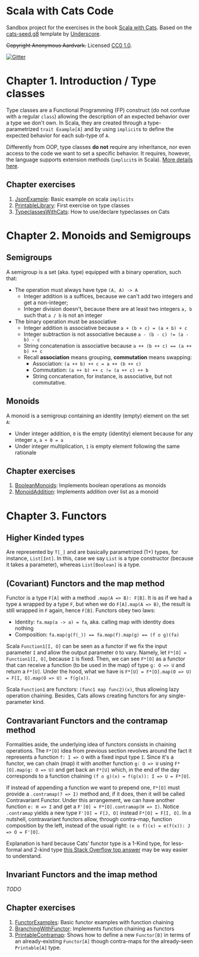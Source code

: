 # Scala with Cats Code

Sandbox project for the exercises in the book [Scala with Cats][book].
Based on the [cats-seed.g8][cats-seed] template by [Underscore][underscore].

~~Copyright Anonymous Aardvark.~~ Licensed [CC0 1.0][license].

[![Gitter](https://badges.gitter.im/Join%20Chat.svg)][gitter]


# Chapter 1. Introduction / Type classes

Type classes are a Functional Programming (FP) construct (do not confuse with a regular `class`) allowing the
description of an expected behavior over a type we don't own. In Scala, they are created through a type-parametrized
`trait Example[A]` and by using `implicit`s to define the expected behavior for each sub-type of `A`.

Differently from OOP, type classes **do not** require any inheritance, nor even access to the code we want to set a
specific behavior. It requires, however, the language supports extension methods (`implicit`s in Scala).
[More details here](https://docs.scala-lang.org/scala3/book/ca-type-classes.html).

## Chapter exercises

1. [JsonExample](src/main/scala/sandbox/chapter1/JsonExample.scala): Basic example on scala `implicits`
2. [PrintableLibrary](src/main/scala/sandbox/chapter1/PrintableLibrary.scala): First exercise on type classes
3. [TypeclassesWithCats](src/main/scala/sandbox/chapter1/PrintableLibrary.scala): How to use/declare typeclasses on Cats


# Chapter 2. Monoids and Semigroups

## Semigroups
A semigroup is a set (aka. type) equipped with a binary operation, such that:
- The operation must always have type `(A, A) -> A`
  - Integer addition is a suffices, because we can't add two integers and get a non-integer;
  - Integer division doesn't, because there are at least two integers `a, b` such that `a / b` is not an integer
- The binary operation must be associative
  - Integer addition is associative because `a + (b + c) = (a + b) + c`
  - Integer subtraction is not associative because `a - (b - c) != (a - b) - c`
  - String concatenation is associative because `a ++ (b ++ c) == (a ++ b) ++ c`
  - Recall **association** means grouping, **commutation** means swapping:
    - Association: `(a ++ b) ++ c = a ++ (b ++ c)`
    - Commutation: `(a ++ b) ++ c != (a ++ c) ++ b`
    - String concatenation, for instance, is associative, but not commutative.

## Monoids
A monoid is a semigroup containing an identity (empty) element on the set `A`:
- Under integer addition, `0` is the empty (identity) element because for any integer `a`, `a + 0 = a`
- Under integer multiplication, `1` is empty element following the same rationale

## Chapter exercises

1. [BooleanMonoids](./src/main/scala/sandbox/chapter2/BooleanMonoids.scala): Implements boolean operations as monoids
2. [MonoidAddition](./src/main/scala/sandbox/chapter2/MonoidAddition.scala): Implements addition over list as a monoid

# Chapter 3. Functors

## Higher Kinded types

Are represented by `T[_]` and are basically parametrized (1+) types, for instance, `List[Int]`. In this, case we say
`List` is a type constructor (because it takes a parameter), whereas `List[Boolean]` is a type.

## (Covariant) Functors and the map method

Functor is a type `F[A]` with a method `.map(A => B): F[B]`. It is as if we had a type `A` wrapped by a
type `F`, but when we do `F[A].map(A => B)`, the result is still wrapped in `F` again, hence `F[B]`. Functors obey two
laws:
- Identity: `fa.map(a -> a) = fa`, aka. calling map with identity does nothing
- Composition: `fa.map(g(f(_)) == fa.map(f).map(g) == (f o g)(fa)`

Scala `Function1[I, O]` can be seen as a functor if we fix the input parameter `I` and allow the output
parameter `O` to vary. Namely, let `F*[O] = Function1[I, O]`, because `I` is fixed. Then, we can see `F*[O]`
as a functor that can receive a function (to be used in the map) of type `g: O => U` and return a `F*[U]`. Under
the hood, what we have is `F*[U] = F*[O].map(O => U) = F[I, O].map(O => U) = f(g(x))`.

Scala `Function1` are functors: `(func1 map func2)(x)`, thus allowing lazy operation chaining. Besides, Cats allows
creating functors for any single-parameter kind.

## Contravariant Functors and the contramap method

Formalities aside, the underlying idea of functors consists in chaining operations. The `F*[O]` idea from previous
section revolves around the fact it represents a function `f: I => O` with a fixed input type `I`. Since it's a functor,
we can chain (map) it with another function `g: O => U` using `F*[O].map(g: O => U)` and get back an `F*[U]` which, in
the end of the day corresponds to a function chaining `(f o g)(x) = f(g(x)): I => U = F*[U]`.

If instead of appending a function we want to prepend one, `F*[O]` must provide a `.contramap(? => I)` method and, if it
does, then it will be called Contravariant Functor. Under  this arrangement, we can have another function `e: H => I`
and get a `F'[O] = F*[O].contramap(H => I)`. Notice `.contramap` yields a new type `F'[O] = F[J, O]` instead
`F*[O] = F[I, O]`. In a nutshell, contravariant functors allow, through contra-map, function composition by the left,
instead of the usual right: `(e o f)(x) = e(f(x)): J => O = F'[O]`.

Explanation is hard because Cats' functor type is a 1-Kind type, for less-formal and 2-kind type
[this Stack Overflow top answer](https://stackoverflow.com/questions/15457015/explain-contramap) may be way easier to
understand.

## Invariant Functors and the imap method
_TODO_

## Chapter exercises

1. [FunctorExamples](./src/main/scala/sandbox/chapter3/FunctorExamples.scala): Basic functor examples with function
chaining
2. [BranchingWithFunctor](./src/main/scala/sandbox/chapter3/BranchingWithFunctor.scala): Implements function chaining as
functors
3. [PrintableContramap](./src/main/scala/sandbox/chapter3/PrintableContramap.scala): Shows how to define a new
`Functor[B]` in terms of an already-existing `Functor[A]` though contra-maps for the already-seen `Printable[A]` type.

[cats-seed]: https://github.com/underscoreio/cats-seed.g8
[underscore]: https://underscore.io
[book]: https://www.scalawithcats.com/dist/scala-with-cats.pdf
[license]: https://creativecommons.org/publicdomain/zero/1.0/
[gitter]: https://gitter.im/underscoreio/scala?utm_source=essential-scala-readme&utm_medium=badge&utm_campaign=essential-scala
